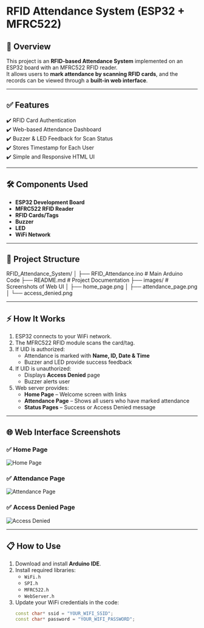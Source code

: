 # RFID Attendance System (ESP32 + MFRC522)

## 📌 Overview
This project is an **RFID-based Attendance System** implemented on an ESP32 board with an MFRC522 RFID reader.  
It allows users to **mark attendance by scanning RFID cards**, and the records can be viewed through a **built-in web interface**.

---

## ✅ Features
✔️ RFID Card Authentication  
✔️ Web-based Attendance Dashboard  
✔️ Buzzer & LED Feedback for Scan Status  
✔️ Stores Timestamp for Each User  
✔️ Simple and Responsive HTML UI  

---

## 🛠 Components Used
- **ESP32 Development Board**
- **MFRC522 RFID Reader**
- **RFID Cards/Tags**
- **Buzzer**
- **LED**
- **WiFi Network**

---

## 📂 Project Structure
RFID_Attendance_System/
│
├── RFID_Attendance.ino # Main Arduino Code
├── README.md # Project Documentation
├── images/ # Screenshots of Web UI
│ ├── home_page.png
│ ├── attendance_page.png
│ └── access_denied.png

---

## ⚡ How It Works
1. ESP32 connects to your WiFi network.
2. The MFRC522 RFID module scans the card/tag.
3. If UID is authorized:
   - Attendance is marked with **Name, ID, Date & Time**
   - Buzzer and LED provide success feedback
4. If UID is unauthorized:
   - Displays **Access Denied** page
   - Buzzer alerts user
5. Web server provides:
   - **Home Page** – Welcome screen with links
   - **Attendance Page** – Shows all users who have marked attendance
   - **Status Pages** – Success or Access Denied message

---

## 🌐 Web Interface Screenshots
### ✅ Home Page
![Home Page](images/home_page.png)

### ✅ Attendance Page
![Attendance Page](images/attendance_page.png)

### ✅ Access Denied Page
![Access Denied](images/access_denied.png)

---

## 📋 How to Use
1. Download and install **Arduino IDE**.
2. Install required libraries:
   - `WiFi.h`
   - `SPI.h`
   - `MFRC522.h`
   - `WebServer.h`
3. Update your WiFi credentials in the code:
   ```cpp
   const char* ssid = "YOUR_WIFI_SSID";
   const char* password = "YOUR_WIFI_PASSWORD";
